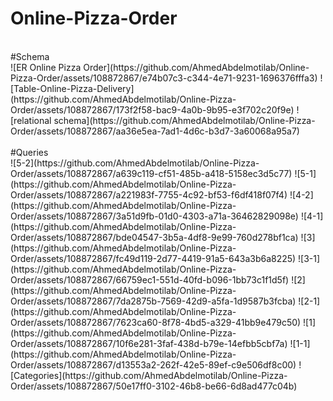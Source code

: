 # Online-Pizza-Order
<br>
#Schema
<br>
![ER Online Pizza Order](https://github.com/AhmedAbdelmotilab/Online-Pizza-Order/assets/108872867/e74b07c3-c344-4e71-9231-1696376fffa3)
![Table-Online-Pizza-Delivery](https://github.com/AhmedAbdelmotilab/Online-Pizza-Order/assets/108872867/173f2f58-bac9-4a0b-9b95-e3f702c20f9e)
![relational schema](https://github.com/AhmedAbdelmotilab/Online-Pizza-Order/assets/108872867/aa36e5ea-7ad1-4d6c-b3d7-3a60068a95a7)
<br><br>
#Queries
<br>
![5-2](https://github.com/AhmedAbdelmotilab/Online-Pizza-Order/assets/108872867/a639c119-cf51-485b-a418-5158ec3d5c77)
![5-1](https://github.com/AhmedAbdelmotilab/Online-Pizza-Order/assets/108872867/a221983f-7755-4c92-bf53-f6df418f07f4)
![4-2](https://github.com/AhmedAbdelmotilab/Online-Pizza-Order/assets/108872867/3a51d9fb-01d0-4303-a71a-36462829098e)
![4-1](https://github.com/AhmedAbdelmotilab/Online-Pizza-Order/assets/108872867/bde04547-3b5a-4df8-9e99-760d278bf1ca)
![3](https://github.com/AhmedAbdelmotilab/Online-Pizza-Order/assets/108872867/fc49d119-2d77-4419-91a5-643a3b6a8225)
![3-1](https://github.com/AhmedAbdelmotilab/Online-Pizza-Order/assets/108872867/66759ec1-551d-40fd-b096-1bb73c1f1d5f)
![2](https://github.com/AhmedAbdelmotilab/Online-Pizza-Order/assets/108872867/7da2875b-7569-42d9-a5fa-1d9587b3fcba)
![2-1](https://github.com/AhmedAbdelmotilab/Online-Pizza-Order/assets/108872867/7623ca60-8f78-4bd5-a329-41bb9e479c50)
![1](https://github.com/AhmedAbdelmotilab/Online-Pizza-Order/assets/108872867/10f6e281-3faf-438d-b79e-14efbb5cbf7a)
![1-1](https://github.com/AhmedAbdelmotilab/Online-Pizza-Order/assets/108872867/d13553a2-262f-42e5-89ef-c9e506df8c00)
![Categories](https://github.com/AhmedAbdelmotilab/Online-Pizza-Order/assets/108872867/50e17ff0-3102-46b8-be66-6d8ad477c04b)
<br><br>



